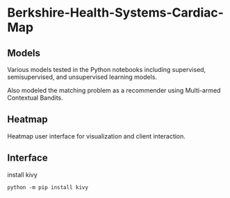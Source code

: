 # Berkshire-Health-Systems-Cardiac-Map

## Models
Various models tested in the Python notebooks including supervised, semisupervised, and unsupervised learning models.

Also modeled the matching problem as a recommender using Multi-armed Contextual Bandits.

## Heatmap
Heatmap user interface for visualization and client interaction.

## Interface
install kivy
```
python -m pip install kivy
```
